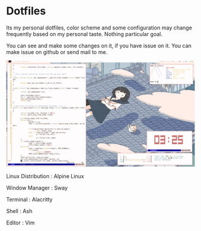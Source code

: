 # Dotfiles

Its my personal dotfiles, color scheme and some configuration may change frequently based on my personal taste. Nothing particular goal.

You can see and make some changes on it, if you have issue on it. You can make issue on github or send mail to me.

![Screenshot](https://github.com/danipragustia/dotfiles/raw/master/screenshot.png "Screenshot")

Linux Distribution : Alpine Linux

Window Manager : Sway

Terminal : Alacritty

Shell : Ash

Editor : Vim
